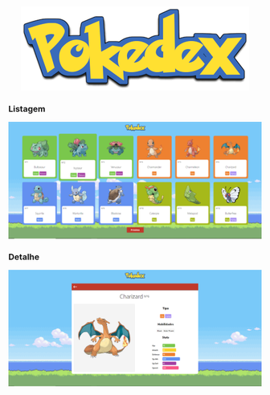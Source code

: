 <p align="center">
  <img src=https://github.com/Marcoswinrar/pokedex/blob/main/src/assets/images/pokedex.png?raw=true">
</p>

### Listagem
<p align="center">
  <img src=https://github.com/Marcoswinrar/pokedex/blob/main/public/tela01.png?raw=true">
</p>

### Detalhe
<p align="center">
  <img src=https://github.com/Marcoswinrar/pokedex/blob/main/public/tela02.png?raw=true">
</p>

